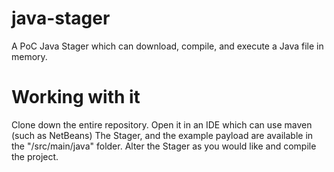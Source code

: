# java-stager
A PoC Java Stager which can download, compile, and execute a Java file in memory.

# Working with it

Clone down the entire repository.
Open it in an IDE which can use maven (such as NetBeans)
The Stager, and the example payload are available in the "/src/main/java" folder.
Alter the Stager as you would like and compile the project.

